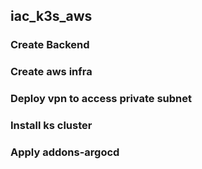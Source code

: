 ## iac_k3s_aws
### Create Backend 
### Create aws infra
### Deploy vpn to access private subnet
### Install ks cluster
### Apply addons-argocd
